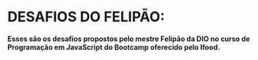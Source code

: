 # DESAFIOS DO FELIPÃO:

**Esses são os desafios propostos pelo mestre Felipão da DIO no curso de Programação em JavaScript do Bootcamp oferecido pelo Ifood.**